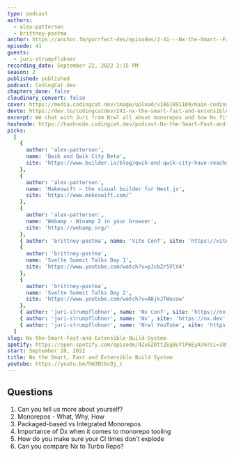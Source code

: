 ```yaml
---
type: podcast
authors:
  - alex-patterson
  - brittney-postma
anchor: https://anchor.fm/purrfect-dev/episodes/2-41---Nx-the-Smart--Fast-and-Extensible-Build-System-e1od4to
episode: 41
guests:
  - juri-strumpflohner
recording_date: September 22, 2022 2:15 PM
season: 2
published: published
podcast: CodingCat.dev
chapters_done: false
cloudinary_convert: false
cover: https://media.codingcat.dev/image/upload/v1661891109/main-codingcatdev-photo/Nx-the-Smart-Fast-and-Extensible-Build-System.jpg
devto: https://dev.to/codingcatdev/241-nx-the-smart-fast-and-extensible-build-system-5gn0
excerpt: We chat with Juri from Nrwl all about monorepos and how Nx fits into your development pipeline.
hashnode: https://hashnode.codingcat.dev/podcast-Nx-the-Smart-Fast-and-Extensible-Build-System
picks:
  [
    {
      author: 'alex-patterson',
      name: 'Qwik and Qwik City Beta',
      site: 'https://www.builder.io/blog/qwik-and-qwik-city-have-reached-beta'
    },
    {
      author: 'alex-patterson',
      name: 'Makeswift — the visual builder for Next.js',
      site: 'https://www.makeswift.com/'
    },
    {
      author: 'alex-patterson',
      name: 'Webamp · Winamp 2 in your browser',
      site: 'https://webamp.org/'
    },
    { author: 'brittney-postma', name: 'Vite Conf', site: 'https://viteconf.org/' },
    {
      author: 'brittney-postma',
      name: 'Svelte Summit Talks Day 1',
      site: 'https://www.youtube.com/watch?v=pJcbZr5VlV4'
    },
    {
      author: 'brittney-postma',
      name: 'Svelte Summit Talks Day 2',
      site: 'https://www.youtube.com/watch?v=A8jkJTWacow'
    },
    { author: 'juri-strumpflohner', name: 'Nx Conf', site: 'https://nx.dev/conf' },
    { author: 'juri-strumpflohner', name: 'Nx', site: 'https://nx.dev' },
    { author: 'juri-strumpflohner', name: 'Nrwl YouTube', site: 'https://www.youtube.com/nrwl_io' }
  ]
slug: Nx-the-Smart-Fast-and-Extensible-Build-System
spotify: https://open.spotify.com/episode/4Zx6ZOttZEgBuYlP6EyA7m?si=389H089iSkGchqkT8aiVmA
start: September 28, 2022
title: Nx the Smart, Fast and Extensible Build System
youtube: https://youtu.be/hW3Nt6cOj_c
---
```


## Questions

1. Can you tell us more about yourself?
2. Monorepos - What, Why, How
3. Packaged-based vs Integrated Monorepos
4. Importance of Dx when it comes to monorepo tooling
5. How do you make sure your CI times don’t explode
6. Can you compare Nx to Turbo Repo?

